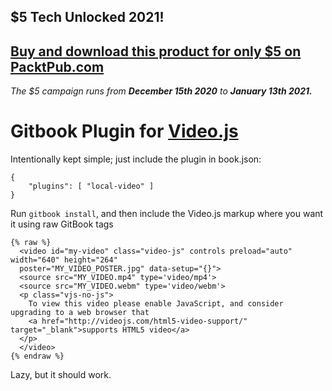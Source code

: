 ## $5 Tech Unlocked 2021!
[Buy and download this product for only $5 on PacktPub.com](https://www.packtpub.com/)
-----
*The $5 campaign         runs from __December 15th 2020__ to __January 13th 2021.__*

Gitbook Plugin for [Video.js](http://videojs.com)
==============

Intentionally kept simple; just include the plugin in book.json:

```
{
    "plugins": [ "local-video" ]
}
```

Run `gitbook install`, and then include the Video.js markup where you want it using raw GitBook tags

```
{% raw %}
  <video id="my-video" class="video-js" controls preload="auto" width="640" height="264"
  poster="MY_VIDEO_POSTER.jpg" data-setup="{}">
  <source src="MY_VIDEO.mp4" type='video/mp4'>
  <source src="MY_VIDEO.webm" type='video/webm'>
  <p class="vjs-no-js">
    To view this video please enable JavaScript, and consider upgrading to a web browser that
    <a href="http://videojs.com/html5-video-support/" target="_blank">supports HTML5 video</a>
  </p>
  </video>
{% endraw %}
```

Lazy, but it should work.
